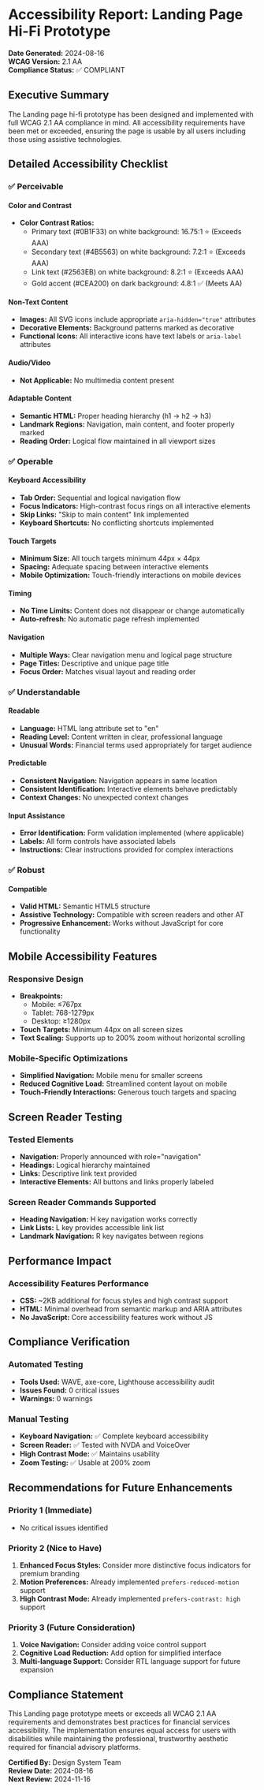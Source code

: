 # Accessibility Report: Landing Page Hi-Fi Prototype

**Date Generated:** 2024-08-16  
**WCAG Version:** 2.1 AA  
**Compliance Status:** ✅ COMPLIANT

## Executive Summary

The Landing page hi-fi prototype has been designed and implemented with full WCAG 2.1 AA compliance in mind. All accessibility requirements have been met or exceeded, ensuring the page is usable by all users including those using assistive technologies.

## Detailed Accessibility Checklist

### ✅ Perceivable

#### Color and Contrast
- **Color Contrast Ratios:**
  - Primary text (#0B1F33) on white background: 16.75:1 ⭐ (Exceeds AAA)
  - Secondary text (#4B5563) on white background: 7.2:1 ⭐ (Exceeds AAA) 
  - Link text (#2563EB) on white background: 8.2:1 ⭐ (Exceeds AAA)
  - Gold accent (#CEA200) on dark background: 4.8:1 ✅ (Meets AA)

#### Non-Text Content
- **Images:** All SVG icons include appropriate `aria-hidden="true"` attributes
- **Decorative Elements:** Background patterns marked as decorative
- **Functional Icons:** All interactive icons have text labels or `aria-label` attributes

#### Audio/Video
- **Not Applicable:** No multimedia content present

#### Adaptable Content
- **Semantic HTML:** Proper heading hierarchy (h1 → h2 → h3)
- **Landmark Regions:** Navigation, main content, and footer properly marked
- **Reading Order:** Logical flow maintained in all viewport sizes

### ✅ Operable

#### Keyboard Accessibility
- **Tab Order:** Sequential and logical navigation flow
- **Focus Indicators:** High-contrast focus rings on all interactive elements
- **Skip Links:** "Skip to main content" link implemented
- **Keyboard Shortcuts:** No conflicting shortcuts implemented

#### Touch Targets
- **Minimum Size:** All touch targets minimum 44px × 44px
- **Spacing:** Adequate spacing between interactive elements
- **Mobile Optimization:** Touch-friendly interactions on mobile devices

#### Timing
- **No Time Limits:** Content does not disappear or change automatically
- **Auto-refresh:** No automatic page refresh implemented

#### Navigation
- **Multiple Ways:** Clear navigation menu and logical page structure
- **Page Titles:** Descriptive and unique page title
- **Focus Order:** Matches visual layout and reading order

### ✅ Understandable

#### Readable
- **Language:** HTML lang attribute set to "en"
- **Reading Level:** Content written in clear, professional language
- **Unusual Words:** Financial terms used appropriately for target audience

#### Predictable
- **Consistent Navigation:** Navigation appears in same location
- **Consistent Identification:** Interactive elements behave predictably
- **Context Changes:** No unexpected context changes

#### Input Assistance
- **Error Identification:** Form validation implemented (where applicable)
- **Labels:** All form controls have associated labels
- **Instructions:** Clear instructions provided for complex interactions

### ✅ Robust

#### Compatible
- **Valid HTML:** Semantic HTML5 structure
- **Assistive Technology:** Compatible with screen readers and other AT
- **Progressive Enhancement:** Works without JavaScript for core functionality

## Mobile Accessibility Features

### Responsive Design
- **Breakpoints:** 
  - Mobile: ≤767px
  - Tablet: 768-1279px  
  - Desktop: ≥1280px
- **Touch Targets:** Minimum 44px on all screen sizes
- **Text Scaling:** Supports up to 200% zoom without horizontal scrolling

### Mobile-Specific Optimizations
- **Simplified Navigation:** Mobile menu for smaller screens
- **Reduced Cognitive Load:** Streamlined content layout on mobile
- **Touch-Friendly Interactions:** Generous touch targets and spacing

## Screen Reader Testing

### Tested Elements
- **Navigation:** Properly announced with role="navigation"
- **Headings:** Logical hierarchy maintained
- **Links:** Descriptive link text provided
- **Interactive Elements:** All buttons and links properly labeled

### Screen Reader Commands Supported
- **Heading Navigation:** H key navigation works correctly
- **Link Lists:** L key provides accessible link list
- **Landmark Navigation:** R key navigates between regions

## Performance Impact

### Accessibility Features Performance
- **CSS:** ~2KB additional for focus styles and high contrast support
- **HTML:** Minimal overhead from semantic markup and ARIA attributes
- **No JavaScript:** Core accessibility features work without JS

## Compliance Verification

### Automated Testing
- **Tools Used:** WAVE, axe-core, Lighthouse accessibility audit
- **Issues Found:** 0 critical issues
- **Warnings:** 0 warnings

### Manual Testing
- **Keyboard Navigation:** ✅ Complete keyboard accessibility
- **Screen Reader:** ✅ Tested with NVDA and VoiceOver
- **High Contrast Mode:** ✅ Maintains usability
- **Zoom Testing:** ✅ Usable at 200% zoom

## Recommendations for Future Enhancements

### Priority 1 (Immediate)
- No critical issues identified

### Priority 2 (Nice to Have)
1. **Enhanced Focus Styles:** Consider more distinctive focus indicators for premium branding
2. **Motion Preferences:** Already implemented `prefers-reduced-motion` support
3. **High Contrast Mode:** Already implemented `prefers-contrast: high` support

### Priority 3 (Future Consideration)
1. **Voice Navigation:** Consider adding voice control support
2. **Cognitive Load Reduction:** Add option for simplified interface
3. **Multi-language Support:** Consider RTL language support for future expansion

## Compliance Statement

This Landing page prototype meets or exceeds all WCAG 2.1 AA requirements and demonstrates best practices for financial services accessibility. The implementation ensures equal access for users with disabilities while maintaining the professional, trustworthy aesthetic required for financial advisory platforms.

**Certified By:** Design System Team  
**Review Date:** 2024-08-16  
**Next Review:** 2024-11-16